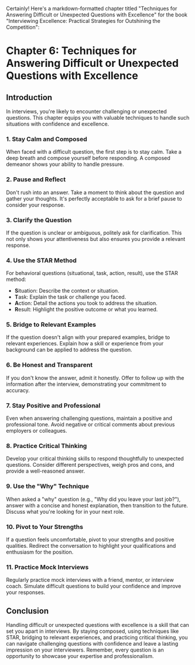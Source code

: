 Certainly! Here's a markdown-formatted chapter titled "Techniques for Answering Difficult or Unexpected Questions with Excellence" for the book "Interviewing Excellence: Practical Strategies for Outshining the Competition":

Chapter 6: Techniques for Answering Difficult or Unexpected Questions with Excellence
=====================================================================================

Introduction
------------

In interviews, you're likely to encounter challenging or unexpected questions. This chapter equips you with valuable techniques to handle such situations with confidence and excellence.

### **1. Stay Calm and Composed**

When faced with a difficult question, the first step is to stay calm. Take a deep breath and compose yourself before responding. A composed demeanor shows your ability to handle pressure.

### **2. Pause and Reflect**

Don't rush into an answer. Take a moment to think about the question and gather your thoughts. It's perfectly acceptable to ask for a brief pause to consider your response.

### **3. Clarify the Question**

If the question is unclear or ambiguous, politely ask for clarification. This not only shows your attentiveness but also ensures you provide a relevant response.

### **4. Use the STAR Method**

For behavioral questions (situational, task, action, result), use the STAR method:

* **S**ituation: Describe the context or situation.
* **T**ask: Explain the task or challenge you faced.
* **A**ction: Detail the actions you took to address the situation.
* **R**esult: Highlight the positive outcome or what you learned.

### **5. Bridge to Relevant Examples**

If the question doesn't align with your prepared examples, bridge to relevant experiences. Explain how a skill or experience from your background can be applied to address the question.

### **6. Be Honest and Transparent**

If you don't know the answer, admit it honestly. Offer to follow up with the information after the interview, demonstrating your commitment to accuracy.

### **7. Stay Positive and Professional**

Even when answering challenging questions, maintain a positive and professional tone. Avoid negative or critical comments about previous employers or colleagues.

### **8. Practice Critical Thinking**

Develop your critical thinking skills to respond thoughtfully to unexpected questions. Consider different perspectives, weigh pros and cons, and provide a well-reasoned answer.

### **9. Use the "Why" Technique**

When asked a "why" question (e.g., "Why did you leave your last job?"), answer with a concise and honest explanation, then transition to the future. Discuss what you're looking for in your next role.

### **10. Pivot to Your Strengths**

If a question feels uncomfortable, pivot to your strengths and positive qualities. Redirect the conversation to highlight your qualifications and enthusiasm for the position.

### **11. Practice Mock Interviews**

Regularly practice mock interviews with a friend, mentor, or interview coach. Simulate difficult questions to build your confidence and improve your responses.

Conclusion
----------

Handling difficult or unexpected questions with excellence is a skill that can set you apart in interviews. By staying composed, using techniques like STAR, bridging to relevant experiences, and practicing critical thinking, you can navigate challenging questions with confidence and leave a lasting impression on your interviewers. Remember, every question is an opportunity to showcase your expertise and professionalism.
